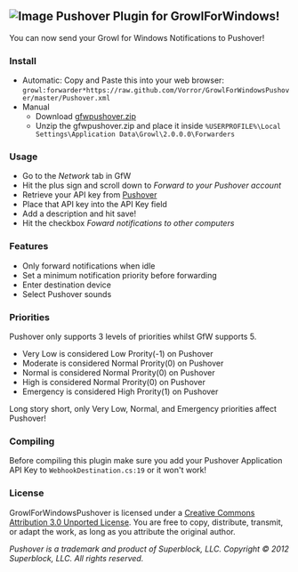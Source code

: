 ## ![Image](https://raw.github.com/Vorror/GrowlForWindowsPushover/master/Resources/growlforwindows.png) Pushover Plugin for GrowlForWindows!
You can now send your Growl for Windows Notifications to Pushover! 

### Install
- Automatic: Copy and Paste this into your web browser: `growl:forwarder*https://raw.github.com/Vorror/GrowlForWindowsPushover/master/Pushover.xml`
- Manual
	- Download [gfwpushover.zip](https://github.com/Vorror/GrowlForWindowsPushover/blob/master/gfwpushover.zip?raw=true)
	- Unzip the gfwpushover.zip and place it inside `%USERPROFILE%\Local Settings\Application Data\Growl\2.0.0.0\Forwarders`

### Usage
- Go to the *Network* tab in GfW
- Hit the plus sign and scroll down to *Forward to your Pushover account*
- Retrieve your API key from [Pushover](https://pushover.net)
- Place that API key into the API Key field
- Add a description and hit save!
- Hit the checkbox *Foward notifications to other computers*

### Features
- Only forward notifications when idle
- Set a minimum notification priority before forwarding
- Enter destination device
- Select Pushover sounds

### Priorities
Pushover only supports 3 levels of priorities whilst GfW supports 5.
- Very Low is considered Low Prority(-1) on Pushover
- Moderate is considered Normal Prority(0) on Pushover
- Normal is considered Normal Prority(0) on Pushover
- High is considered Normal Prority(0) on Pushover
- Emergency is considered High Prority(1) on Pushover

Long story short, only Very Low, Normal, and Emergency priorities affect Pushover!

### Compiling
Before compiling this plugin make sure you add your Pushover Application API Key to `WebhookDestination.cs:19` or it won't work!

### License
GrowlForWindowsPushover is licensed under a [Creative Commons Attribution 3.0 Unported License](http://creativecommons.org/licenses/by/3.0/deed.en_US). You are free to copy, distribute, transmit, or adapt the work, as long as you attribute the original author.

*Pushover is a trademark and product of Superblock, LLC. Copyright © 2012 Superblock, LLC. All rights reserved.*